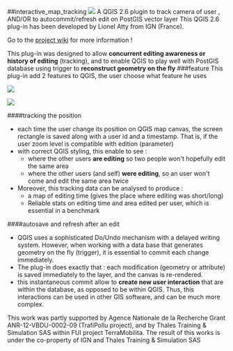 ##interactive_map_tracking
![](https://raw.githubusercontent.com/wiki/Remi-C/interactive_map_tracking/images/plugin/logo_LQ.png) A QGIS 2.6 plugin to track camera of user , AND/OR to autocommit/refresh edit on PostGIS vector layer
This QGIS 2.6 plug-in has been developed by Lionel Atty from IGN (France).

Go to the [project wiki](https://github.com/Remi-C/interactive_map_tracking/wiki) for more information !

This plug-in was designed to allow __concurrent editing awareness or history of editing__ (tracking), and to enable QGIS to play well with PostGIS database using trigger to __reconstruct geometry on the fly__
###feature
This plug-in add 2 features to QGIS, the user choose what feature he uses



![](https://raw.githubusercontent.com/wiki/Remi-C/interactive_map_tracking/images/plugin/multi_user_tracking_edited_LQ.png)

![](https://raw.githubusercontent.com/wiki/Remi-C/interactive_map_tracking/images/plugin/edition_time_with_hexagonal_grid_LQ.png)


####tracking the position 
* each time the user change its position on QGIS map canvas, the screen rectangle is saved along with a user id and a timestamp. That is, if the user zoom level is compatible with edition (parameter)
* with correct QGIS styling, this enable to see : 
  + where the other users __are editing__ so two people won't hopefully edit the same area
  + where the other users (and self) __were editing__, so an user won't come and edit the same area twice
* Moreover, this tracking data can be analysed to produce : 
  + a map of editing time (gives the place where editing was short/long)
  + Reliable stats on editing time and area edited per user, which is essential in a benchmark

####autosave and refresh after an edit
* QGIS uses a sophisticated Do/Undo mechanism with a delayed writing system. However, when working with a data base that generates geometry on the fly (trigger), it is essential to commit each change immediately.
* The plug-in does exactly that : each modification (geometry or attribute) is saved immediately to the layer, and the canvas is re-rendered.
* this instantaneous commit allow to __create new user interaction__ that are within the database, as opposed to be within QGIS. Thus, this interactions can be used in other GIS software, and can be much more complex.

This work was partly supported by Agence Nationale de
la Recherche Grant ANR-12-VBDU-0002-09 (TrafiPollu project), and by Thales Training & Simulation SAS within FUI project TerraMobilita. The result of this works is under the co-property of IGN and Thales Training & Simulation SAS
